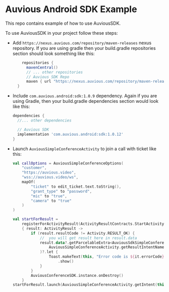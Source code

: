 # Auvious Android SDK Example
This repo contains example of how to use AuviousSDK.

To use AuviousSDK in your project follow these steps:
- Add `https://nexus.auvious.com/repository/maven-releases` nexus repository. If you are using gradle
  then your build.gradle repositories section should look something like this:
  ```groovy
      repositories {
        mavenCentral()
        // ... other repositories
        // Auvious SDK Repo
        maven { url "https://nexus.auvious.com/repository/maven-releases" }
    }
  ```
- Include `com.auvious.android:sdk:1.0.9` dependency. Again if you are using Gradle, then your
  build.gradle dependencies section would look like this:
  ```groovy
  dependencies {
    //... other dependencies
  
    // Auvious SDK
    implementation 'com.auvious.android:sdk:1.0.12'
  }
  ```

- Launch `AuviousSimpleConferenceActivity` to join a call with ticket like this:
  ```kotlin
  val callOptions = AuviousSimpleConferenceOptions(
      "customer",
      "https://auvious.video",
      "wss://auvious.video/ws",
      mapOf(
          "ticket" to edit_ticket.text.toString(),
          "grant_type" to "password",
          "mic" to "true",
          "camera" to "true"
      )
  )
  
  val startForResult =
      registerForActivityResult(ActivityResultContracts.StartActivityForResult())
      { result: ActivityResult ->
          if (result.resultCode != Activity.RESULT_OK) {
              //  you will get result here in result.data
              result.data?.getParcelableExtra<AuviousSdkSimpleConferenceError>(
                  AuviousSimpleConferenceActivity.getResultIntentName()
              )?.let {
                  Toast.makeText(this, "Error code is ${it.errorCode}", Toast.LENGTH_LONG)
                      .show()
              }
          }
          AuviousConferenceSDK.instance.onDestroy()
      }
  startForResult.launch(AuviousSimpleConferenceActivity.getIntent(this, callOptions))
  ```